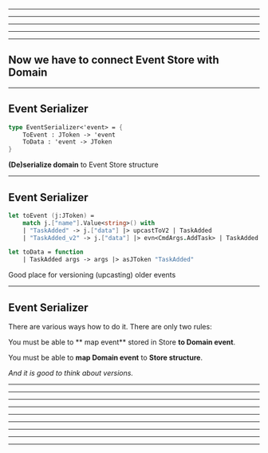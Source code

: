 

****************************************************************************
****************************************************************************
****************************************************************************
****************************************************************************


----------------------------------------------------------------------------




## Now we have to **connect** Event Store with Domain

----------------------------------------------------------------------------

## Event Serializer

```fsharp
type EventSerializer<'event> = {
    ToEvent : JToken -> 'event
    ToData : 'event -> JToken
}
```

**(De)serialize domain** to Event Store structure

----------------------------------------------------------------------------

## Event Serializer

```fsharp
let toEvent (j:JToken) =
    match j.["name"].Value<string>() with
    | "TaskAdded" -> j.["data"] |> upcastToV2 | TaskAdded
    | "TaskAdded_v2" -> j.["data"] |> evn<CmdArgs.AddTask> | TaskAdded

let toData = function
    | TaskAdded args -> args |> asJToken "TaskAdded"

```
Good place for versioning (upcasting) older events

----------------------------------------------------------------------------

## Event Serializer

There are various ways how to do it. There are only two rules:

You must be able to ** map event** stored in Store **to Domain event**.

You must be able to **map Domain event** to **Store structure**.

*And it is good to think about versions.*

****************************************************************************
****************************************************************************
****************************************************************************
****************************************************************************
****************************************************************************
****************************************************************************
****************************************************************************
****************************************************************************
****************************************************************************
